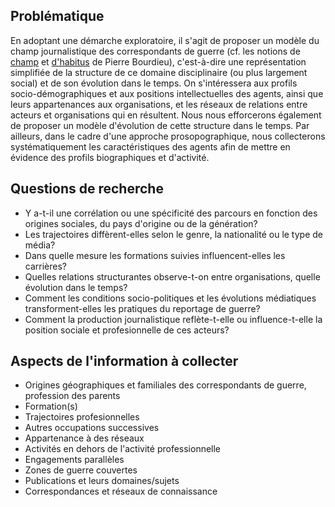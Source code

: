 ## Problématique

En adoptant une démarche exploratoire, il s'agit de proposer un modèle du champ journalistique des correspondants de guerre (cf. les notions de [champ](https://fr.wikipedia.org/wiki/Champ_(sociologie)) et [d'habitus](https://fr.wikipedia.org/wiki/Habitus_(sociologie)) de Pierre Bourdieu), c'est-à-dire une représentation simplifiée de la structure de ce domaine disciplinaire (ou plus largement social) et de son évolution dans le temps. On s'intéressera aux profils socio-démographiques et aux positions intellectuelles des agents, ainsi que leurs appartenances aux organisations, et les réseaux de relations entre acteurs et organisations qui en résultent. Nous nous efforcerons également de proposer un modèle d'évolution de cette structure dans le temps. Par ailleurs, dans le cadre d'une approche prosopographique, nous collecterons systématiquement les caractéristiques des agents afin de mettre en évidence des profils biographiques et d'activité. 

## Questions de recherche

* Y a-t-il une corrélation ou une spécificité des parcours en fonction des origines sociales, du pays d'origine ou de la génération?
* Les trajectoires diffèrent-elles selon le genre, la nationalité ou le type de média?
* Dans quelle mesure les formations suivies influencent-elles les carrières?
* Quelles relations structurantes observe-t-on entre organisations, quelle évolution dans le temps?
* Comment les conditions socio-politiques et les évolutions médiatiques transforment-elles les pratiques du reportage de guerre?
* Comment la production journalistique reflète-t-elle ou influence-t-elle la position sociale et profesionnelle de ces acteurs? 


## Aspects de l'information à collecter

* Origines géographiques et familiales des correspondants de guerre, profession des parents
* Formation(s)
* Trajectoires profesionnelles 
* Autres occupations successives
* Appartenance à des réseaux
* Activités en dehors de l'activité professionnelle
* Engagements parallèles
* Zones de guerre couvertes
* Publications et leurs domaines/sujets
* Correspondances et réseaux de connaissance    